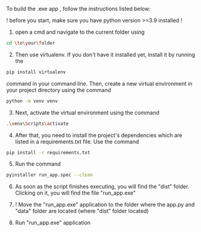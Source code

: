 To build the .exe app , follow the instructions listed below:

! before you start, make sure you have python version >=3.9 installed !

1) open a cmd and navigate to the current folder using 

```sh
cd \to\your\folder
```

2) Then use virtualenv. If you don't have it installed yet, install it by running the 

```sh
pip install virtualenv
```

command in your command line. Then, create a new virtual environment in your project directory using the command 

```sh
python -m venv venv
```

3) Next, activate the virtual environment using the command 

```sh
.\venv\Scripts\activate
```

4) After that, you need to install the project's dependencies which are listed in a requirements.txt file. Use the command

```sh
pip install -r requirements.txt
```

5) Run the command 

```sh
pyinstaller run_app.spec --clean
```

6) As soon as the script finishes executing, you will find the "dist" folder. Clicking on it, you will find the file "run_app.exe"

7) ! Move the "run_app.exe" application to the folder where the app.py and "data" folder are located (where "dist" folder located)

8) Run "run_app.exe" application 

